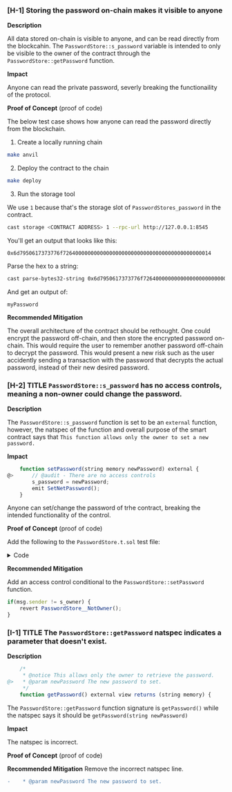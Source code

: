 ### [H-1] Storing the password on-chain makes it visible to anyone

**Description**

All data stored on-chain is visible to anyone, and can be read directly from the blockcahin. The `PasswordStore::s_password` variable is intended to only be visible to the owner of the contract through the `PasswordStore::getPassword` function.

**Impact**

Anyone can read the private password, severly breaking the functionaility of the protocol.

**Proof of Concept** (proof of code)

The below test case shows how anyone can read the password directly from the blockchain.

1. Create a locally running chain 

```bash
make anvil
```

2. Deploy the contract to the chain 

```bash
make deploy
```

3. Run the storage tool 

We use `1` because that's the storage slot of `PasswordStores_password` in the contract.

```bash
cast storage <CONTRACT ADDRESS> 1 --rpc-url http://127.0.0.1:8545
```

You'll get an output that looks like this:

`0x6d7950617373776f726400000000000000000000000000000000000000000014`

Parse the hex to a string:

```bash
cast parse-bytes32-string 0x6d7950617373776f726400000000000000000000000000000000000000000014
```

And get an output of:

`myPassword`


**Recommended Mitigation**

The overall architecture of the contract should be rethought. One could encrypt the password off-chain, and then store the encrypted password on-chain. This would require the user to remember another password off-chain to decrypt the password.
This would present a new risk such as the user accidently sending a transaction with the password that decrypts the actual password, instead of their new desired password.



### [H-2] TITLE `PasswordStore::s_password` has no access controls, meaning a non-owner could change the password.

**Description**

The `PasswordStore::s_password` function is set to be an `external` function, however, the natspec of the function and overall purpose of the smart contract says that `This function allows only the owner to set a new password.`

**Impact**

```javascript
    function setPassword(string memory newPassword) external {
@>      // @audit - There are no access controls
        s_password = newPassword;
        emit SetNetPassword();
    }
```

Anyone can set/change the password of trhe contract, breaking the intended functionality of the control. 

**Proof of Concept** (proof of code)

Add the following to the `PasswordStore.t.sol` test file:

<details>
<summary>Code</summary>

````javascript
    function testAnyoneCanSetPassword(address randomAddress) public {
        vm.assume(randomAddress != owner);

        // Setting password as a random address
        vm.prank(randomAddress);
        string memory expectedPassword = "myNewPassword";
        passwordStore.setPassword(expectedPassword);

        // Checking password as the owner
        vm.prank(owner);
        string memory actualPassword = passwordStore.getPassword();
        assertEq(actualPassword, expectedPassword);
    }
````

</details>


**Recommended Mitigation**

Add an access control conditional to the `PasswordStore::setPassword` function. 

```javascript
if(msg.sender != s_owner) {
    revert PasswordStore__NotOwner();
}
```





### [I-1] TITLE The `PasswordStore::getPassword` natspec indicates a parameter that doesn't exist.

**Description**

```javascript
    /*
     * @notice This allows only the owner to retrieve the password.
@>   * @param newPassword The new password to set.
     */
    function getPassword() external view returns (string memory) {
```

The `PasswordStore::getPassword` function signature is `getPassword()` while the natspec says it should be `getPassword(string newPassword)`

**Impact**

The natspec is incorrect.

**Proof of Concept** (proof of code)

**Recommended Mitigation** Remove the incorrect natspec line.

```diff
-    * @param newPassword The new password to set.
```